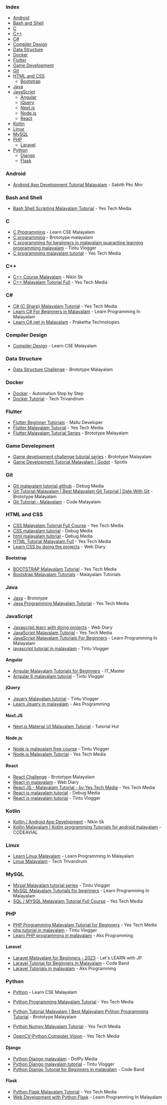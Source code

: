 ### Index

* [Android](#android)
* [Bash and Shell](#bash-and-shell)
* [C](#c)
* [C++](#cpp)
* [C#](#csharp)
* [Compiler Design](#compiler-design)
* [Data Structure](#data-structure)
* [Docker](#docker)
* [Flutter](#flutter)
* [Game Development](#game-development)
* [Git](#git)
* [HTML and CSS](#html-and-css)
    * [Bootstrap](#bootstrap)
* [Java](#java)
* [JavaScript](#javascript)
    * [Angular](#angular)
    * [jQuery](#jquery)
    * [Next.js](#nextjs)
    * [Node.js](#nodejs)
    * [React](#react)
* [Kotlin](#kotlin)
* [Linux](#linux)
* [MySQL](#mysql)
* [PHP](#php)
  * [Laravel](#laravel)
* [Python](#python)
    * [Django](#django)
    * [Flask](#flask)



### Android

* [Android App Development Tutorial Malayalam](https://youtube.com/playlist?list=PLZ78Q1BKkdA1-eMVQOiBiMtQQb_vYWnvV) - Sabith Pkc Mnr


### Bash and Shell

* [Bash Shell Scripting Malayalam Tutorial](https://youtube.com/playlist?list=PL1JrLEBAapUUcV6LES8bTEHJAOlkhmOHO) - Yes Tech Media


### C

* [C Programming](https://www.youtube.com/playlist?list=PLwe8bwPXjlLtUxDFwafx_XvheCUmrP2cM) - Learn CSE Malayalam
* [C programming](https://www.youtube.com/playlist?list=PLY-ecO2csVHeKaBI7lAM1jbIPU8K6fUxY) - Brototype malayalam
* [C programming for beginners in malayalam quarantine learning programming malayalam](https://youtube.com/playlist?list=PLBKJGko2JEdEVpp5vyyfKYdv3r2GC777i) - Tintu Vlogger
* [C programming malayalam tutorial](https://youtube.com/playlist?list=PL1JrLEBAapUXh0dSzCk3dvQtGmjT9fBBj) - Yes Tech Media


### <a id="cpp"></a>C++

* [C++ Course Malayalam](https://www.youtube.com/playlist?list=PLefF9wgiOa4VZ4RuSArY4mNO8Roz79cUU) - Nikin Sk
* [C++ Malayalam Tutorial Full](https://youtube.com/playlist?list=PL1JrLEBAapUXVcHV3rO-g-N4gBHcBe2c-) - Yes Tech Media


### <a id="csharp"></a>C\#

* [C# (C Sharp) Malayalam Tutorial](https://www.youtube.com/playlist?list=PL1JrLEBAapUW5ijzyEqYxRawB73rsjHW9) - Yes Tech Media
* [Learn C# For Beginners in Malayalam](https://www.youtube.com/playlist?list=PLQzHWfiB9fWfGQWWU7RhIAp1DH3rzSUc1) - Learn Programming In Malayalam
* [Learn C#.net  in Malayalam](https://www.youtube.com/playlist?list=PLojKTE9JEtKBuWRSpqG-3LVginbvvR3Pf) - Praketha Technologies


### Compiler Design

* [Compiler Design](https://www.youtube.com/playlist?list=PLwe8bwPXjlLtPlbzxU_SICYI3PeYpEAtJ) -  Learn CSE Malayalam


### Data Structure

* [Data Structure Challenge](https://youtube.com/playlist?list=PLY-ecO2csVHc5kajCd3fHU6MhkTABkRh9) - Brototype Malayalam


### Docker

* [Docker](https://www.youtube.com/playlist?list=PLhW3qG5bs-L99pQsZ74f-LC-tOEsBp2rK) - Automation Step by Step
* [Docker Tutorial](https://www.youtube.com/playlist?list=PLmFap_OoBJh7Z5tTSkeXciuIMZnKdJ1uu) - Tech Trivandrum


### Flutter

* [Flutter Beginner Tutorials](https://www.youtube.com/playlist?list=PLr11YFCnWCCMQYU8z3Gol2gVA2nBtoKVo) - Mallu Developer
* [Flutter Malayalam Tutorial](https://www.youtube.com/watch?v=l0f7olpevO0&list=PL1JrLEBAapUWv_JSolgE5pdcDKWw80wKA) - Yes Tech Media
* [Flutter Malayalam Tutorial Series](https://youtube.com/playlist?list=PLY-ecO2csVHcUlBVvIMAa3dbja12TFJiN) - Brototype Malayalam


### Game Development

* [Game development challenge tutorial series](https://www.youtube.com/playlist?list=PLY-ecO2csVHegnXkm4aLAZTRF_3nTMJMW) - Brototype Malayalam
* [Game Development Tutorial Malayalam | Godot](https://www.youtube.com/playlist?list=PLcP4K64TKma33Vz9AhPvJpVJuO5jRbcyw) - Spotix


### Git

* [Git malayalam tutorial github](https://youtube.com/playlist?list=PL4KwFGqvN4nsAlTIl6FcEubM2CtHW7zTC) - Debug Media
* [Git Tutorial Malayalam \| Best Malayalam Git Tutorial \| Date With Git](https://youtube.com/playlist?list=PLY-ecO2csVHdLhAO6TERaMJXP8aqyWVt-) - Brototype Malayalam
* [Git Tutorial - Malayalam](https://www.youtube.com/playlist?list=PLQzJEzrRmXOW7pKbwpicijzUdxZmDgqNL) - Code Malayalam


### HTML and CSS

* [CSS Malayalam Tutorial Full Course](https://youtube.com/playlist?list=PL1JrLEBAapUVvE-oCkKD5QhGG8nb0hhZk) - Yes Tech Media
* [CSS malayalam tutorial](https://youtube.com/playlist?list=PL4KwFGqvN4ntbMZdiSS0nFXo49KZCCcdw) - Debug Media
* [html malayalam tutorial](https://youtube.com/playlist?list=PL4KwFGqvN4nupwUNXQs2Dn0za5a8ijVPH) - Debug Media
* [HTML Tutorial Malayalam Full](https://youtube.com/playlist?list=PL1JrLEBAapUVyMVQp6SmpytH1HPeCiNPH) - Yes Tech Media
* [Learn CSS by doing the projects](https://www.youtube.com/playlist?list=PLCOzHVsG8mkp3ZrXMzgLusYQpCdMbpLcj) - Web Diary


#### Bootstrap

* [BOOTSTRAP Malayalam Tutorial](https://youtube.com/playlist?list=PL1JrLEBAapUWqs_HbcYngAOmpPbiccqNy) - Yes Tech Media
* [Bootstrap Malayalam Tutorials](https://www.youtube.com/playlist?list=PLDavEIls6jrsC9EEox1WWvOlktDJcEUo6) - Malayalam Tutorials


### Java

* [Java](https://www.youtube.com/playlist?list=PLY-ecO2csVHeKaBI7lAM1jbIPU8K6fUxY) - Brototype
* [Java Programming Malayalam Tutorial](https://youtube.com/playlist?list=PL1JrLEBAapUXndScHzvMaSVOspebvFOsH) - Yes Tech Media


### JavaScript

* [Javascript learn with doing projects](https://www.youtube.com/playlist?list=PLCOzHVsG8mkowATYScNYIuYLw-E9U-d7z) - Web Diary
* [JavaScript Malayalam Tutorial](https://www.youtube.com/watch?v=3mjwtu4_0uk) - Yes Tech Media
* [JavaScript Malayalam Tutorials For Beginners](https://www.youtube.com/playlist?list=PLQzHWfiB9fWdQ6qcl5Vo4JPOA3kxpCJ3A) - Learn Programming In Malayalam
* [javascript tutorial in malayalam](https://youtube.com/playlist?list=PLBKJGko2JEdF4irCbI5BdHIEfxEdfMNqA) - Tintu Vlogger


#### Angular

* [Angular Malayalam Tutorials for Beginners](https://www.youtube.com/playlist?list=PLVd0Txw0J6UUCic_69gFK2zras64JoTE2) - IT_Master
* [Angular 6 malayalam tutorial](https://www.youtube.com/playlist?list=PLBKJGko2JEdGb_R2SVmIPW3imvmEC5GiE) - Tintu Vlogger


#### jQuery

* [Jquery Malayalam tutorial](https://www.youtube.com/playlist?list=PLBKJGko2JEdFmFLY9z4hCn3g0cZZYSs1k) - Tintu Vlogger
* [Learn Jquery in malayalam](https://www.youtube.com/playlist?list=PL-Z1WBeTYPOqiOAzKcidBIP8uzAgP7e4j) - Aks Programming


#### Next.JS

* [Next.js Material UI Malayalam Tutorial](https://www.youtube.com/playlist?list=PL5Y_OOpi0rh0VAfV9Lz7gTdxhPTkmNxeC) -  Tutorial Hut


#### Node.js

* [Node js malayalam free course](https://youtube.com/playlist?list=PLBKJGko2JEdHNBid0azo2vDTi6Vx9p63h) - Tintu Vlogger
* [Node.js Malayalam Tutorial](https://youtube.com/playlist?list=PL1JrLEBAapUUKTpfCPV5Qirq-psQwY0Qq) - Yes Tech Media


#### React

* [React Challenge](https://youtube.com/playlist?list=PLY-ecO2csVHfgVM9sChmUirqK7BXUBX9P) - Brototype Malayalam
* [React in malayalam](https://www.youtube.com/playlist?list=PLCOzHVsG8mkrePHYn73VBEK4dqwa4W7LU) - Web Diary
* [React JS - Malayalam Tutorial - by Yes Tech Media](https://youtube.com/playlist?list=PL1JrLEBAapUX44d5zzl0hf7vX7caSCidT) - Yes Tech Media
* [React js malayalam tutorial](https://youtube.com/playlist?list=PL4KwFGqvN4nuKJ3bJSP-LcchabWJtPtE8) - Debug Media
* [React js malayalam tutorial](https://youtube.com/playlist?list=PLBKJGko2JEdG8FUKu2hUF6K7irvbT8hIM) - Tintu Vlogger


### Kotlin

* [Kotlin / Android App Development](https://www.youtube.com/playlist?list=PLefF9wgiOa4WFRP4IvRCZre7xLjRkJdlQ) - Nikin Sk
* [Kotlin Malayalam | Kotlin programming Tutorials for android malayalam](https://www.youtube.com/playlist?list=PLaP7lUdqAGYPpEutAk6o1jKC08Rc5xMXs) - CODEAVIAL


### Linux

* [Learn Linux Malayalam](https://www.youtube.com/playlist?list=PLQzHWfiB9fWcImNxiu-wgnurqLM3fKNDY) - Learn Programming In Malayalam
* [Linux Malayalam](https://www.youtube.com/playlist?list=PLmFap_OoBJh6ZIbXANxdBYAlKCCAngX5o) - Tech Trivandrum


### MySQL

* [Mysql Malayalam tutorial series](https://www.youtube.com/playlist?list=PLBKJGko2JEdFKFGGVaveL5IOxxSNq3eBS) - Tintu Vlogger
* [MySQL Malayalam Tutorials for beginners](https://www.youtube.com/playlist?list=PLQzHWfiB9fWcxc10XNwm7CeOEMrjVr8a9) - Learn Programming In Malayalam
* [SQL / MYSQL Malayalam Tutorial Full Course](https://www.youtube.com/playlist?list=PL1JrLEBAapUXMuDKwPVVzhlBge9fdxV51) - Yes Tech Media


### PHP

* [PHP Programming Malayalam Tutorial for Beginners](https://www.youtube.com/watch?v=nFYWCouZ1UA) - Yes Tech Media
* [php tutorial in malayalam](https://youtube.com/playlist?list=PLBKJGko2JEdH_T2ki6ty4xGV19qB7Hpmm) - Tintu Vlogger
* [Learn PHP programming in malayalam](https://www.youtube.com/playlist?list=PL-Z1WBeTYPOoO9mJxVveZ1VgZPVXmyhFL) - Aks Programming


#### Laravel

* [Laravel Malayalam for Beginners - 2023](https://www.youtube.com/playlist?list=PLpCgJe2jMIrAZqrKDAS6bl_BB66MmPENB) - Let's LEARN with JP
* [Laravel Tutorial for Beginners in Malayalam](https://www.youtube.com/playlist?list=PLbasZIkCgHJFQ2MxkwhokpGPyL4MKVAQt) - Code Band
* [Laravel Tutorials in malayalam](https://www.youtube.com/playlist?list=PL-Z1WBeTYPOpqIe09MwnH62VwOLAj2tJz) - Aks Programming


### Python

* [Python](https://www.youtube.com/playlist?list=PLwe8bwPXjlLveEHvTbKMXJOPkFdXnu4xi) - Learn CSE Malayalam
* [Python Programming Malayalam Tutorial](https://www.youtube.com/watch?v=ihnWXGPxNEk) - Yes Tech Media
* [Python Tutorial Malayalam \| Best Malayalam Python Programming Tutorial](https://youtube.com/playlist?list=PLY-ecO2csVHfbpOmWamlb8Mujjdnl1jks) - Brototype Malayalam 

* [Python Numpy Malayalam Tutorial](https://www.youtube.com/watch?v=hFElF8hXM6Y&list=PL1JrLEBAapUVkjt4Q1R_ZFFRT_80WBCyx) - Yes Tech Media


* [OpenCV-Python Computer Vision](https://www.youtube.com/watch?v=HWCeboOV1Rg&list=PL1JrLEBAapUWeV2O_wVIrX4BdWvJpepz7) - Yes Tech Media


#### Django

* [Python Django malayalam](https://www.youtube.com/playlist?list=PLFUS7KFPLkNYStmg2qIUGctQ2OOO0Mw63) - DotPy Media
* [Python Django malayalam tutorial](https://www.youtube.com/watch?v=Obu5qj9sdaE) - Tintu Vlogger
* [Python Django Tutorial for Beginners in malayalam](https://www.youtube.com/playlist?list=PLbasZIkCgHJGXEjcatJ3aO1NpS2PsOtoQ) - Code Band


#### Flask

* [Python Flask Malayalam Tutorial](https://youtube.com/playlist?list=PL1JrLEBAapUU-HCC1f5x8YiGEMoZdGl0e) - Yes Tech Media
* [Web Development with Python Flask](https://www.youtube.com/playlist?list=PLQzHWfiB9fWccYbgcomf5bWTGV7DPqTtB) - Learn Programming In Malayalam


